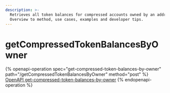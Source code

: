 ```yaml
---
description: >-
  Retrieves all token balances for compressed accounts owned by an address.
  Overview to method, use cases, examples and developer tips.
---
```


# getCompressedTokenBalancesByOwner

{% openapi-operation spec="get-compressed-token-balances-by-owner" path="/getCompressedTokenBalancesByOwner" method="post" %}
[OpenAPI get-compressed-token-balances-by-owner](https://raw.githubusercontent.com/helius-labs/photon/refs/heads/main/src/openapi/specs/getCompressedTokenBalancesByOwner.yaml)
{% endopenapi-operation %}
